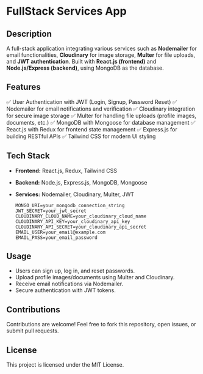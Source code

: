 # FullStack Services App

## Description

A full-stack application integrating various services such as **Nodemailer** for email functionalities, **Cloudinary** for image storage, **Multer** for file uploads, and **JWT authentication**. Built with **React.js (frontend)** and **Node.js/Express (backend)**, using MongoDB as the database.

## Features

✅ User Authentication with JWT (Login, Signup, Password Reset)
✅ Nodemailer for email notifications and verification
✅ Cloudinary integration for secure image storage
✅ Multer for handling file uploads (profile images, documents, etc.)
✅ MongoDB with Mongoose for database management
✅ React.js with Redux for frontend state management
✅ Express.js for building RESTful APIs
✅ Tailwind CSS for modern UI styling

## Tech Stack

- **Frontend:** React.js, Redux, Tailwind CSS
- **Backend:** Node.js, Express.js, MongoDB, Mongoose
- **Services:** Nodemailer, Cloudinary, Multer, JWT

   ```env
   MONGO_URI=your_mongodb_connection_string
   JWT_SECRET=your_jwt_secret
   CLOUDINARY_CLOUD_NAME=your_cloudinary_cloud_name
   CLOUDINARY_API_KEY=your_cloudinary_api_key
   CLOUDINARY_API_SECRET=your_cloudinary_api_secret
   EMAIL_USER=your_email@example.com
   EMAIL_PASS=your_email_password
   ```


## Usage

- Users can sign up, log in, and reset passwords.
- Upload profile images/documents using Multer and Cloudinary.
- Receive email notifications via Nodemailer.
- Secure authentication with JWT tokens.

## Contributions

Contributions are welcome! Feel free to fork this repository, open issues, or submit pull requests.

## License

This project is licensed under the MIT License.

